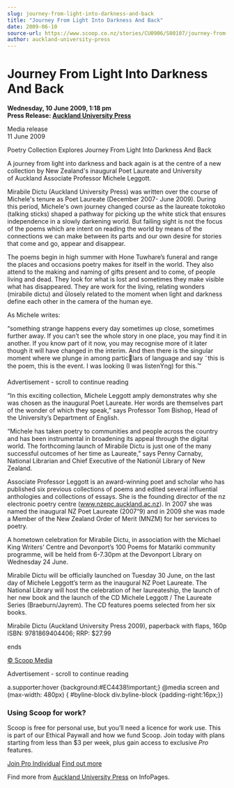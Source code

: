 ```yaml
---
slug: journey-from-light-into-darkness-and-back
title: "Journey From Light Into Darkness And Back"
date: 2009-06-10
source-url: https://www.scoop.co.nz/stories/CU0906/S00107/journey-from-light-into-darkness-and-back.htm
author: auckland-university-press
---
```

Journey From Light Into Darkness And Back
=========================================

**Wednesday, 10 June 2009, 1:18 pm**  
**Press Release: [Auckland University Press](https://info.scoop.co.nz/Auckland_University_Press)**

Media release  
11 June 2009

Poetry Collection Explores Journey From Light Into Darkness And Back

A journey from light into darkness and back again is at the centre of a new collection by New Zealand's inaugural Poet Laureate and University  
of Auckland Associate Professor Michele Leggott.

Mirabile Dictu (Auckland University Press) was written over the course of Michele's tenure as Poet Laureate (December 2007- June 2009). During  
this period, Michele's own journey changed course as the laureate tokotoko (talking sticks) shaped a pathway for picking up the white stick that ensures independence in a slowly darkening world. But failing sight is not the focus of the poems which are intent on reading the world by means of the connections we can make between its parts and our own desire for stories that come and go, appear and disappear.

The poems begin in high summer with Hone Tuwhare’s funeral and range the places and occasions poetry makes for itself in the world. They also attend to the making and naming of gifts present and to come, of people living and dead. They look for what is lost and sometimes they make visible what has disappeared. They are work for the living, relating wonders (mirabile dictu) and ΰlosely related to the moment when light and darkness define each other in the camera of the human eye.

As Michele writes:

“something strange happens every day sometimes up close, sometimes further away. If you can’t see the whole story in one place, you may find it in another. If you know part of it now, you may recognise more of it later though it will have changed in the interim. And then there is the singular moment where we plunge in among partic῵lars of language and say ˜this is the poem, this is the event. I was looking (I was listenῩng) for this.™

Advertisement - scroll to continue reading





“In this exciting collection, Michele Leggott amply demonstrates why she was chosen as the inaugural Poet Laureate. Her words are themselves part of the wonder of which they speak,” says Professor Tom Bishop, Head of the University’s Department of English.

“Michele has taken poetry to communities and people across the country and has been instrumental in broadening its appeal through the digital world. The forthcoming launch of Mirabile Dictu is just one of the many successful outcomes of her time as Laureate,” says Penny Carnaby, National Librarian and Chief Executive of the Nationῡl Library of New Zealand.

Associate Professor Leggott is an award-winning poet and scholar who has published six previous collections of poems and edited several influential anthologies and collections of essays. She is the founding director of the nz electronic poetry centre (www.nzepc.auckland.ac.nz). In 2007 she was named the inaugural NZ Poet Laureate (2007“9) and in 2009 she was made a Member of the New Zealand Order of Merit (MNZM) for her services to poetry.

A hometown celebration for Mirabile Dictu, in association with the Michael King Writers’ Centre and Devonport’s 100 Poems for Matariki community programme, will be held from 6-7.30pm at the Devonport Library on Wednesday 24 June.

Mirabile Dictu will be officially launched on Tuesday 30 June, on the last day of Michele Leggott’s term as the inaugural NZ Poet Laureate. The National Library will host the celebration of her laureateship, the launch of her new book and the launch of the CD Michele Leggott / The Laureate Series (Braeburn/Jayrem). The CD features poems selected from her six books.

Mirabile Dictu (Auckland University Press 2009), paperback with flaps, 160p ISBN: 9781869404406; RRP: $27.99

ends  

[© Scoop Media](http://www.scoop.co.nz/about/terms.html)  

Advertisement - scroll to continue reading



a.supporter:hover {background:#EC4438!important;} @media screen and (max-width: 480px) { #byline-block div.byline-block {padding-right:16px;}}

### Using Scoop for work?

Scoop is free for personal use, but you’ll need a licence for work use. This is part of our Ethical Paywall and how we fund Scoop. Join today with plans starting from less than $3 per week, plus gain access to exclusive _Pro_ features.  
  
[Join Pro Individual](https://pro.scoop.co.nz/Individual/?from=ProIn24) [Find out more](https://pro.scoop.co.nz/using-scoop-for-work/?from=ProIn24)

Find more from [Auckland University Press](https://info.scoop.co.nz/Auckland_University_Press) on InfoPages.
